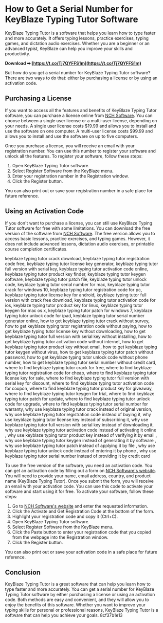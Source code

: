 # How to Get a Serial Number for KeyBlaze Typing Tutor Software
 
KeyBlaze Typing Tutor is a software that helps you learn how to type faster and more accurately. It offers typing lessons, practice exercises, typing games, and dictation audio exercises. Whether you are a beginner or an advanced typist, KeyBlaze can help you improve your skills and productivity.
 
**Download ➡ [https://t.co/Tj7QYFFS1m](https://t.co/Tj7QYFFS1m)**


 
But how do you get a serial number for KeyBlaze Typing Tutor software? There are two ways to do that: either by purchasing a license or by using an activation code.
 
## Purchasing a License
 
If you want to access all the features and benefits of KeyBlaze Typing Tutor software, you can purchase a license online from [NCH Software](https://www.nchsoftware.com/typingtutor/index.html). You can choose between a single user license or a multi-user license, depending on your needs. A single user license costs $19.99 and allows you to install and use the software on one computer. A multi-user license costs $99.99 and allows you to install and use the software on up to five computers.
 
Once you purchase a license, you will receive an email with your registration number. You can use this number to register your software and unlock all the features. To register your software, follow these steps:
 
1. Open KeyBlaze Typing Tutor software.
2. Select Register Software from the KeyBlaze menu.
3. Enter your registration number in the Registration window.
4. Click the Register button.

You can also print out or save your registration number in a safe place for future reference.
 
## Using an Activation Code
 
If you don't want to purchase a license, you can still use KeyBlaze Typing Tutor software for free with some limitations. You can download the free version of the software from [NCH Software](https://www.nchsoftware.com/typingtutor/index.html). The free version allows you to access basic lessons, practice exercises, and typing games. However, it does not include advanced lessons, dictation audio exercises, or printable course completion certificates.
 
keyblaze typing tutor crack download,  keyblaze typing tutor registration code free,  keyblaze typing tutor license key generator,  keyblaze typing tutor full version with serial key,  keyblaze typing tutor activation code online,  keyblaze typing tutor product key finder,  keyblaze typing tutor keygen software,  keyblaze typing tutor patch file,  keyblaze typing tutor unlock code,  keyblaze typing tutor serial number for mac,  keyblaze typing tutor crack for windows 10,  keyblaze typing tutor registration code for pc,  keyblaze typing tutor license key for android,  keyblaze typing tutor full version with crack free download,  keyblaze typing tutor activation code for ios,  keyblaze typing tutor product key for linux,  keyblaze typing tutor keygen for mac os x,  keyblaze typing tutor patch for windows 7,  keyblaze typing tutor unlock code for ipad,  keyblaze typing tutor serial number generator online,  how to get keyblaze typing tutor crack without survey,  how to get keyblaze typing tutor registration code without paying,  how to get keyblaze typing tutor license key without downloading,  how to get keyblaze typing tutor full version with serial key without installing,  how to get keyblaze typing tutor activation code without internet,  how to get keyblaze typing tutor product key without email,  how to get keyblaze typing tutor keygen without virus,  how to get keyblaze typing tutor patch without password,  how to get keyblaze typing tutor unlock code without phone number,  how to get keyblaze typing tutor serial number without credit card,  where to find keyblaze typing tutor crack for free,  where to find keyblaze typing tutor registration code for cheap,  where to find keyblaze typing tutor license key for sale,  where to find keyblaze typing tutor full version with serial key for discount,  where to find keyblaze typing tutor activation code for coupon,  where to find keyblaze typing tutor product key for giveaway,  where to find keyblaze typing tutor keygen for trial,  where to find keyblaze typing tutor patch for update,  where to find keyblaze typing tutor unlock code for upgrade,  where to find keyblaze typing tutor serial number for warranty,  why use keyblaze typing tutor crack instead of original version,  why use keyblaze typing tutor registration code instead of buying it,  why use keyblaze typing tutor license key instead of subscribing it,  why use keyblaze typing tutor full version with serial key instead of downloading it,  why use keyblaze typing tutor activation code instead of activating it online ,  why use keyblaze typing tutor product key instead of verifying it by email ,  why use keyblaze typing tutor keygen instead of generating it by software ,  why use keyblaze typing tutor patch instead of applying it by file ,  why use keyblaze typing tutor unlock code instead of entering it by phone ,  why use keyblaze typing tutor serial number instead of providing it by credit card
 
To use the free version of the software, you need an activation code. You can get an activation code by filling out a form on [NCH Software's website](https://www.nch.com.au/activate/index.html). You will need to provide your name, email address, country, and product name (KeyBlaze Typing Tutor). Once you submit the form, you will receive an email with your activation code. You can use this code to activate your software and start using it for free. To activate your software, follow these steps:

1. Go to [NCH Software's website](https://www.nch.com.au/activate/index.html) and enter the requested information.
2. Click the Activate and Get Registration Code at the bottom of the form.
3. Highlight your registration code and copy it (Ctrl+C).
4. Open KeyBlaze Typing Tutor software.
5. Select Register Software from the KeyBlaze menu.
6. Click the Paste button to enter your registration code that you copied from the webpage into the Registration window.
7. Click the Register button.

You can also print out or save your activation code in a safe place for future reference.
 
## Conclusion
 
KeyBlaze Typing Tutor is a great software that can help you learn how to type faster and more accurately. You can get a serial number for KeyBlaze Typing Tutor software by either purchasing a license or using an activation code. Both methods are easy and convenient, and they will allow you to enjoy the benefits of this software. Whether you want to improve your typing skills for personal or professional reasons, KeyBlaze Typing Tutor is a software that can help you achieve your goals.
 8cf37b1e13
 
